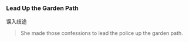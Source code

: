 ### Lead Up the Garden Path

误入歧途

> She made those confessions to lead the police up the garden path.
